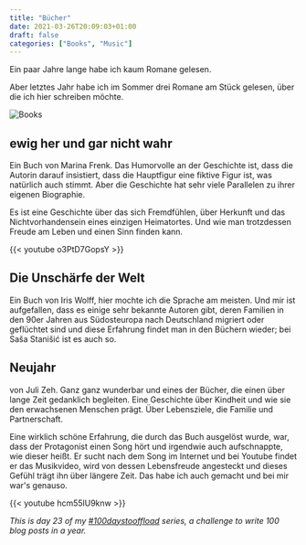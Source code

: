 ```yaml
---
title: "Bücher"
date: 2021-03-26T20:09:03+01:00
draft: false
categories: ["Books", "Music"]
---
```


Ein paar Jahre lange habe ich kaum Romane gelesen.

Aber letztes Jahr habe ich im Sommer drei Romane am Stück gelesen, über die ich hier schreiben möchte.

![Books](/img/books.JPG)

## ewig her und gar nicht wahr

Ein Buch von Marina Frenk. Das Humorvolle an der Geschichte ist, dass die Autorin darauf insistiert, dass die Hauptfigur eine fiktive Figur ist, was natürlich auch stimmt. Aber die Geschichte hat sehr viele Parallelen zu ihrer eigenen Biographie.

Es ist eine Geschichte über das sich Fremdfühlen, über Herkunft und das Nichtvorhandensein eines einzigen Heimatortes. Und wie man trotzdessen Freude am Leben und einen Sinn finden kann.

{{< youtube o3PtD7GopsY >}}

## Die Unschärfe der Welt

Ein Buch von Iris Wolff, hier mochte ich die Sprache am meisten. Und mir ist aufgefallen, dass es einige sehr bekannte Autoren gibt, deren Familien in den 90er Jahren aus Südosteuropa nach Deutschland migriert oder geflüchtet sind und diese Erfahrung findet man in den Büchern wieder; bei Saša Stanišić ist es auch so.

## Neujahr
von Juli Zeh. Ganz ganz wunderbar und eines der Bücher, die einen über lange Zeit gedanklich begleiten. Eine Geschichte über Kindheit und wie sie den erwachsenen Menschen prägt. Über Lebensziele, die Familie und Partnerschaft.

Eine wirklich schöne Erfahrung, die durch das Buch ausgelöst wurde, war, dass der Protagonist einen Song hört und irgendwie auch aufschnappte, wie dieser heißt. Er sucht nach dem Song im Internet und bei Youtube findet er das Musikvideo, wird von dessen Lebensfreude angesteckt und dieses Gefühl trägt ihn über längere Zeit. Das habe ich auch gemacht und bei mir war's genauso.

{{< youtube hcm55lU9knw >}}

_This is day 23 of my [#100daystooffload](https://100daystooffload.com/) series, a challenge to write 100 blog posts in a year._